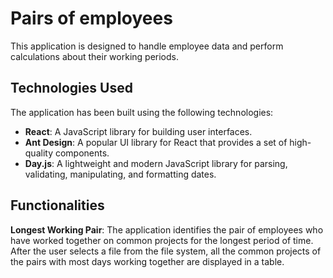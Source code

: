 # Pairs of employees

This application is designed to handle employee data and perform calculations about their working periods.

## Technologies Used

The application has been built using the following technologies:

- **React**: A JavaScript library for building user interfaces.
- **Ant Design**: A popular UI library for React that provides a set of high-quality components.
- **Day.js**: A lightweight and modern JavaScript library for parsing, validating, manipulating, and formatting dates.

## Functionalities

**Longest Working Pair**: The application identifies the pair of employees who have worked together on common projects for the longest period of time. After the user selects a file from the file system, all the common projects of the pairs with most days working together are displayed in a table.
